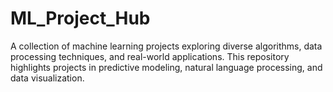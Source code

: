 # ML_Project_Hub
A collection of machine learning projects exploring diverse algorithms, data processing techniques, and real-world applications. This repository highlights projects in predictive modeling, natural language processing, and data visualization.
